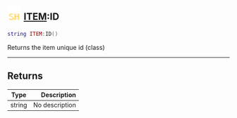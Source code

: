 ## <img src="../../.gitbook/assets/shared.png" width="32" height="32" /> [ITEM](../item/README.md):ID

```lua
string ITEM:ID()
```

Returns the item unique id (class)<br>

-----------------
## Returns

| Type   | Description |
| ------ | ----------: |
| string | No description |
